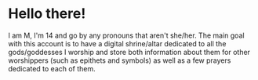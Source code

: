 # Hello there!
  I am M, I'm 14 and go by any pronouns that aren't she/her.
  The main goal with this account is to have a digital shrine/altar dedicated to all the gods/goddesses I worship and store both information about them for other worshippers (such as epithets and symbols) as well as a few prayers dedicated to each of them.
<!--

-->
